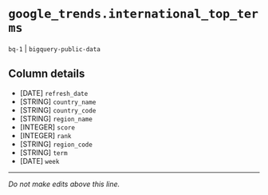 # `google_trends.international_top_terms`
`bq-1` | `bigquery-public-data`

## Column details
* [DATE]      `refresh_date`
* [STRING]    `country_name`
* [STRING]    `country_code`
* [STRING]    `region_name`
* [INTEGER]   `score`
* [INTEGER]   `rank`
* [STRING]    `region_code`
* [STRING]    `term`
* [DATE]      `week`

-------------------------------------------------------------------------------
*Do not make edits above this line.*
